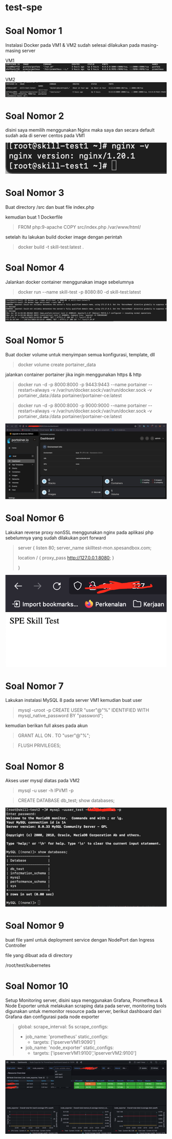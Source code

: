 # test-spe

# Soal Nomor 1

Instalasi Docker pada VM1 & VM2 sudah selesai dilakukan pada masing-masing server

VM1
![Alt text](/image/1.png "a title")

VM2
![Alt text](/image/2.png "a title")


# Soal Nomor 2
disini saya memilih menggunakan Nginx maka saya dan secara default sudah ada di server centos pada VM1

![Alt text](/image/3.png "a title")


# Soal Nomor 3

Buat directory /src dan buat file index.php

> <?php 
> echo "SPE skill Test"
> ?>

kemudian buat 1 Dockerfile

> FROM php:9-apache
> COPY src/index.php /var/www/html/

setelah itu lakukan build docker image dengan perintah

> docker build -t skill-test:latest .


# Soal Nomor 4
Jalankan docker container menggunakan image sebelumnya

> docker run --name skill-test -p 8080:80 -d skill-test:latest

![Alt text](/image/4.png "a title")

# Soal Nomor 5

Buat docker volume untuk menyimpan semua konfigurasi, template, dll

> docker volume create portainer_data

jalankan container portainer jika ingin menggunakan https & http

> docker run -d -p 8000:8000 -p 9443:9443 --name portainer --restart=always -v /var/run/docker.sock:/var/run/docker.sock -v portainer_data:/data portainer/portainer-ce:latest

> docker run -d -p 8000:8000 -p 9000:9000 --name portainer --restart=always -v /var/run/docker.sock:/var/run/docker.sock -v portainer_data:/data portainer/portainer-ce:latest

![Alt text](/image/5.png "a title")

# Soal Nomor 6

Lakukan reverse proxy nonSSL menggunakan nginx pada aplikasi php sebelumnya yang sudah dilakukan port forward

> server {
>   listen 80;
>   server_name skilltest-mon.spesandbox.com;
>
>
>   location / {
>     proxy_pass http://127.0.0.1:8080;
>  }
>
> }


![Alt text](/image/6.png "a title")

# Soal Nomor 7

Lakukan instalasi MySQL 8 pada server VM1 kemudian buat user

> mysql -uroot -p
> CREATE USER "user"@"%" IDENTIFIED WITH mysql_native_password BY "password";

kemudian berikan full akses pada akun

> GRANT ALL ON *.* TO "user"@"%";

> FLUSH PRIVILEGES;


# Soal Nomor 8

Akses user mysql diatas pada VM2

> mysql -u user -h IPVM1 -p

> CREATE DATABASE db_test;
> show databases;


![Alt text](/image/8.png "a title")

# Soal Nomor 9

buat file yaml untuk deployment service dengan NodePort dan Ingress Controller

file yang dibuat ada di directory

/root/test/kubernetes

# Soal Nomor 10
Setup Monitoring server, disini saya menggunakan Grafana, Prometheus & Node Exporter untuk melakukan scraping data pada server, monitoring tools digunakan untuk memonitor resource pada server, berikut dashboard dari Grafana dan configurasi pada node exporter

>
>global:
>  scrape_interval: 5s
>scrape_configs:
>  - job_name: 'prometheus'
>    static_configs:
>      - targets: ['ipserverVM1:9090']
>  - job_name: 'node_exporter'
>    static_configs:
>      - targets: ['ipserverVM1:9100','ipserverVM2:9100']


![Alt text](/image/9.png "a title")
